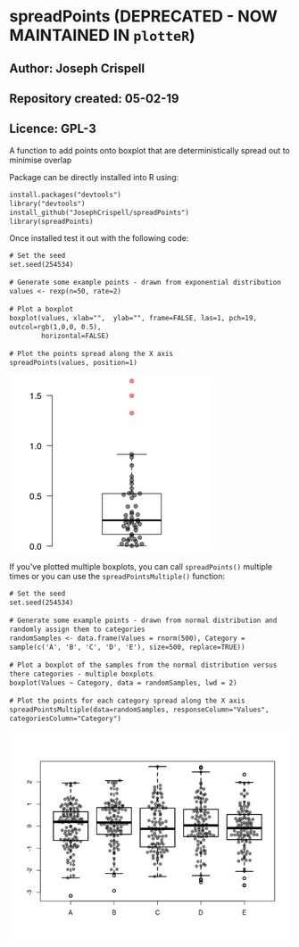 # spreadPoints (DEPRECATED - NOW MAINTAINED IN `plotteR`)
## Author: Joseph Crispell
## Repository created: 05-02-19
## Licence: GPL-3
A function to add points onto boxplot that are deterministically spread out to minimise overlap

Package can be directly installed into R using:
```
install.packages("devtools")
library("devtools")
install_github("JosephCrispell/spreadPoints")
library(spreadPoints)
```

Once installed test it out with the following code:
```
# Set the seed
set.seed(254534)

# Generate some example points - drawn from exponential distribution
values <- rexp(n=50, rate=2)
 
# Plot a boxplot
boxplot(values, xlab="",  ylab="", frame=FALSE, las=1, pch=19, outcol=rgb(1,0,0, 0.5),
        horizontal=FALSE)
        
# Plot the points spread along the X axis
spreadPoints(values, position=1)
```

![](Example.png)

If you've plotted multiple boxplots, you can call `spreadPoints()` multiple times or you can use the `spreadPointsMultiple()` function:
```
# Set the seed
set.seed(254534)

# Generate some example points - drawn from normal distribution and randomly assign them to categories
randomSamples <- data.frame(Values = rnorm(500), Category = sample(c('A', 'B', 'C', 'D', 'E'), size=500, replace=TRUE))
 
# Plot a boxplot of the samples from the normal distribution versus there categories - multiple boxplots
boxplot(Values ~ Category, data = randomSamples, lwd = 2)
 
# Plot the points for each category spread along the X axis
spreadPointsMultiple(data=randomSamples, responseColumn="Values", categoriesColumn="Category")
```

![](Example2.png)

